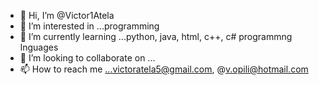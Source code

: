 - 👋 Hi, I’m @Victor1Atela
- 👀 I’m interested in ...programming
- 🌱 I’m currently learning ...python, java, html, c++, c# programmng lnguages
- 💞️ I’m looking to collaborate on ...
- 📫 How to reach me ...victoratela5@gmail.com, @v.opili@hotmail.com

<!---
Victor1Atela/Victor1Atela is a ✨ special ✨ repository because its `README.md` (this file) appears on your GitHub profile.
You can click the Preview link to take a look at your changes.
--->
